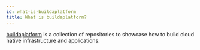 ```yaml
---
id: what-is-buildaplatform
title: What is buildaplatform?
---
```


[buildaplatform](https://buildaplatform.io) is a collection of repositories to showcase how to build cloud native infrastructure and applications.
